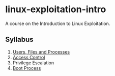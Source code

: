 # linux-exploitation-intro

A course on the Introduction to Linux Exploitation.

## Syllabus

1. [Users, Files and Processes]
2. [Access Control]
3. Privilege Escalation
4. [Boot Process]

[Users, Files and Processes]: ./lessons/1_users_files_processes/lessonplan.md
[Access Control]: ./lessons/2_access_control/lessonplan.md
[Boot Process]: ./lessons/4_boot_process/lessonplan.md
